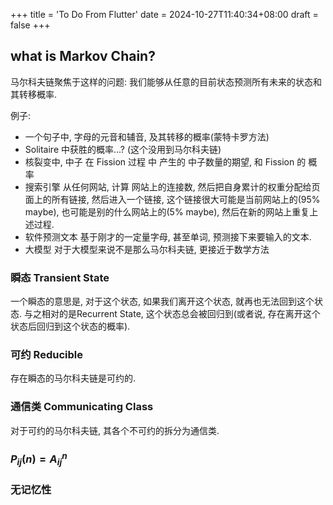 +++
title = 'To Do From Flutter'
date = 2024-10-27T11:40:34+08:00
draft = false
+++

## what is Markov Chain?

马尔科夫链聚焦于这样的问题: 我们能够从任意的目前状态预测所有未来的状态和其转移概率.

例子:
- 一个句子中, 字母的元音和辅音, 及其转移的概率(蒙特卡罗方法)
- Solitaire 中获胜的概率...? (这个没用到马尔科夫链)
- 核裂变中, 中子 在 Fission 过程 中 产生的 中子数量的期望, 和 Fission 的 概率
- 搜索引擎 从任何网站, 计算 网站上的连接数, 然后把自身累计的权重分配给页面上的所有链接, 然后进入一个链接, 这个链接很大可能是当前网站上的(95% maybe), 也可能是别的什么网站上的(5% maybe), 然后在新的网站上重复上述过程.
- 软件预测文本 基于刚才的一定量字母, 甚至单词, 预测接下来要输入的文本.
- 大模型 对于大模型来说不是那么马尔科夫链, 更接近于数学方法


### 瞬态 Transient State
一个瞬态的意思是, 对于这个状态, 如果我们离开这个状态, 就再也无法回到这个状态.
与之相对的是Recurrent State, 这个状态总会被回归到(或者说, 存在离开这个状态后回归到这个状态的概率).

### 可约 Reducible
存在瞬态的马尔科夫链是可约的.

### 通信类 Communicating Class
对于可约的马尔科夫链, 其各个不可约的拆分为通信类.

### $P_{ij}(n) = A_{ij}^n$



### 无记忆性
